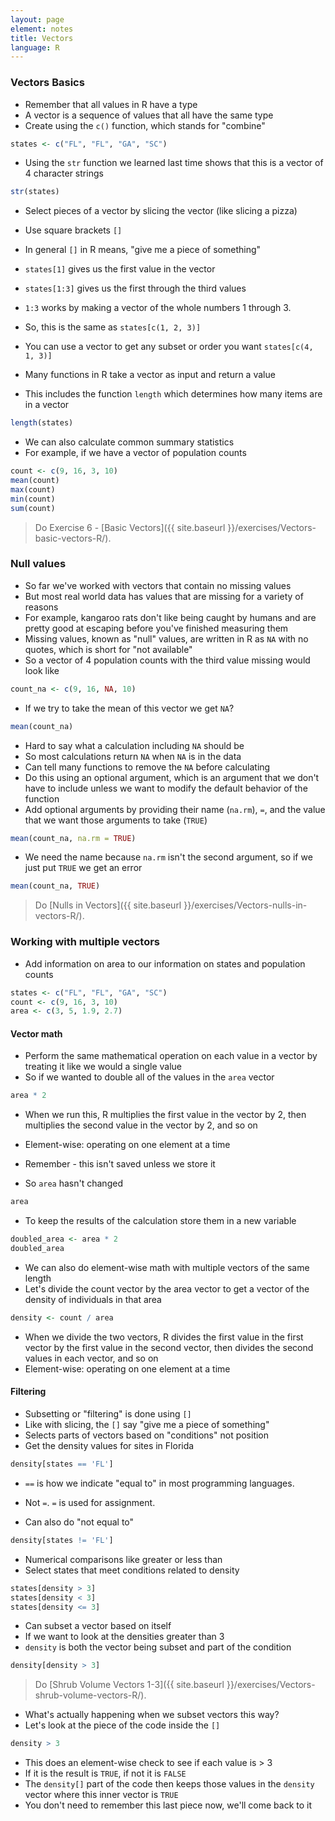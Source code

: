 ```yaml
---
layout: page
element: notes
title: Vectors
language: R
---
```


### Vectors Basics

* Remember that all values in R have a type
* A vector is a sequence of values that all have the same type
* Create using the `c()` function, which stands for "combine"

```r
states <- c("FL", "FL", "GA", "SC")
```

* Using the `str` function we learned last time shows that this is a vector of 4 character strings

```r
str(states)
```

* Select pieces of a vector by slicing the vector (like slicing a pizza)
* Use square brackets `[]`
* In general `[]` in R means, "give me a piece of something"
* `states[1]` gives us the first value in the vector
* `states[1:3]` gives us the first through the third values
* `1:3` works by making a vector of the whole numbers 1 through 3.
* So, this is the same as `states[c(1, 2, 3)]`
* You can use a vector to get any subset or order you want `states[c(4, 1, 3)]`

* Many functions in R take a vector as input and return a value
* This includes the function `length` which determines how many items are in a vector

```r
length(states)
```

* We can also calculate common summary statistics
* For example, if we have a vector of population counts

```r
count <- c(9, 16, 3, 10)
mean(count)
max(count)
min(count)
sum(count)
```

> Do Exercise 6 - [Basic Vectors]({{ site.baseurl }}/exercises/Vectors-basic-vectors-R/).

### Null values

* So far we've worked with vectors that contain no missing values
* But most real world data has values that are missing for a variety of reasons
* For example, kangaroo rats don't like being caught by humans and are pretty good at escaping before you've finished measuring them
* Missing values, known as "null" values, are written in R as `NA` with no quotes, which is short for "not available"
* So a vector of 4 population counts with the third value missing would look like

```r
count_na <- c(9, 16, NA, 10)
```

* If we try to take the mean of this vector we get `NA`?

```r
mean(count_na)
```

* Hard to say what a calculation including `NA` should be
* So most calculations return `NA` when `NA` is in the data
* Can tell many functions to remove the `NA` before calculating
* Do this using an optional argument, which is an argument that we don't have to include unless we want to modify the default behavior of the function
* Add optional arguments by providing their name (`na.rm`), `=`, and the value that we want those arguments to take (`TRUE`)

```r
mean(count_na, na.rm = TRUE)
```

* We need the name because `na.rm` isn't the second argument, so if we just put `TRUE` we get an error

```r
mean(count_na, TRUE)
```

> Do [Nulls in Vectors]({{ site.baseurl }}/exercises/Vectors-nulls-in-vectors-R/).

### Working with multiple vectors

* Add information on area to our information on states and population counts

```r
states <- c("FL", "FL", "GA", "SC")
count <- c(9, 16, 3, 10)
area <- c(3, 5, 1.9, 2.7)
```

#### Vector math

* Perform the same mathematical operation on each value in a vector by treating it like we would a single value
* So if we wanted to double all of the values in the `area` vector

```r
area * 2
```

* When we run this, R multiplies the first value in the vector by 2, then multiplies the second value in the vector by 2, and so on
* Element-wise: operating on one element at a time

* Remember - this isn't saved unless we store it
* So `area` hasn't changed

```r
area
```

* To keep the results of the calculation store them in a new variable

```r
doubled_area <- area * 2
doubled_area
```

* We can also do element-wise math with multiple vectors of the same length
* Let's divide the count vector by the area vector to get a vector of the density of individuals in that area

```r
density <- count / area
```

* When we divide the two vectors, R divides the first value in the first vector by the first value in the second vector, then divides the second values in each vector, and so on
* Element-wise: operating on one element at a time

#### Filtering

* Subsetting or "filtering" is done using `[]`
* Like with slicing, the `[]` say "give me a piece of something"
* Selects parts of vectors based on "conditions" not position
* Get the density values for sites in Florida

```r
density[states == 'FL']
```

* `==` is how we indicate "equal to" in most programming languages.
* Not `=`. `=` is used for assignment.

* Can also do "not equal to"

```r
density[states != 'FL']
```

* Numerical comparisons like greater or less than
* Select states that meet conditions related to density

```r
states[density > 3]
states[density < 3]
states[density <= 3]
```

* Can subset a vector based on itself
* If we want to look at the densities greater than 3
* `density` is both the vector being subset and part of the condition

```r
density[density > 3]
```

> Do [Shrub Volume Vectors 1-3]({{ site.baseurl }}/exercises/Vectors-shrub-volume-vectors-R/).

* What's actually happening when we subset vectors this way?
* Let's look at the piece of the code inside the `[]`

```r
density > 3
```

* This does an element-wise check to see if each value is > 3
* If it is the result is `TRUE`, if not it is `FALSE`
* The `density[]` part of the code then keeps those values in the `density` vector where this inner vector is `TRUE`
* You don't need to remember this last piece now, we'll come back to it
